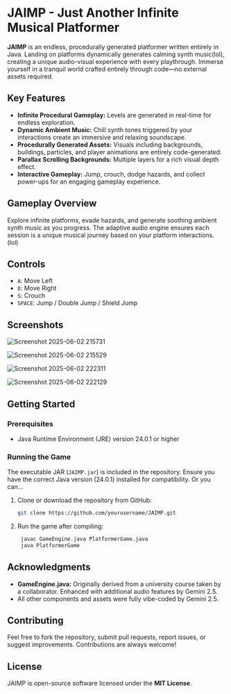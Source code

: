 

# JAIMP - Just Another Infinite Musical Platformer
**JAIMP** is an endless, procedurally generated platformer written entirely in Java. Landing on platforms dynamically generates calming synth music(lol), creating a unique audio-visual experience with every playthrough. Immerse yourself in a tranquil world crafted entirely through code—no external assets required.

## Key Features

* **Infinite Procedural Gameplay:** Levels are generated in real-time for endless exploration.
* **Dynamic Ambient Music:** Chill synth tones triggered by your interactions create an immersive and relaxing soundscape.
* **Procedurally Generated Assets:** Visuals including backgrounds, buildings, particles, and player animations are entirely code-generated.
* **Parallax Scrolling Backgrounds:** Multiple layers for a rich visual depth effect.
* **Interactive Gameplay:** Jump, crouch, dodge hazards, and collect power-ups for an engaging gameplay experience.

## Gameplay Overview

Explore infinite platforms, evade hazards, and generate soothing ambient synth music as you progress. The adaptive audio engine ensures each session is a unique musical journey based on your platform interactions. (lol)

## Controls

* `A`: Move Left
* `D`: Move Right
* `S`: Crouch
* `SPACE`: Jump / Double Jump / Shield Jump

## Screenshots

![Screenshot 2025-06-02 215731](https://github.com/user-attachments/assets/fd5ca7ea-7317-4e58-97c6-0b44dcb6cf7c)

![Screenshot 2025-06-02 215529](https://github.com/user-attachments/assets/1233f8eb-1c79-41a6-b34e-5078657ff3df)

![Screenshot 2025-06-02 222311](https://github.com/user-attachments/assets/7d201f70-8dd9-4b0d-9d9d-881314e13be4)

![Screenshot 2025-06-02 222129](https://github.com/user-attachments/assets/5493f245-5419-4299-af11-6626eb3c764a)


## Getting Started

### Prerequisites

* Java Runtime Environment (JRE) version 24.0.1 or higher

### Running the Game

The executable JAR (`JAIMP.jar`) is included in the repository.
Ensure you have the correct Java version (24.0.1) installed for compatibility.
Or you can...

1. Clone or download the repository from GitHub:

   ```bash
   git clone https://github.com/yourusername/JAIMP.git
   ```

2. Run the game after compiling:

   ```bash
    javac GameEngine.java PlatformerGame.java
    java PlatformerGame
   ```

## Acknowledgments

* **GameEngine.java:** Originally derived from a university course taken by a collaborator. Enhanced with additional audio features by Gemini 2.5.
* All other components and assets were fully vibe-coded by Gemini 2.5.

## Contributing

Feel free to fork the repository, submit pull requests, report issues, or suggest improvements. Contributions are always welcome!

## License

JAIMP is open-source software licensed under the **MIT License**.


